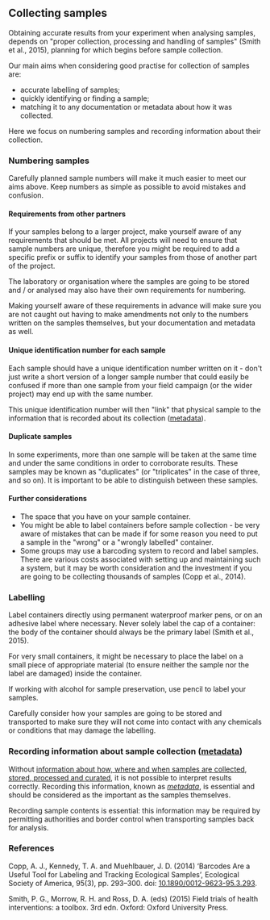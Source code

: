 
## Collecting samples

Obtaining accurate results from your experiment when analysing samples, depends on "proper collection, processing and handling of samples" (Smith et al., 2015), planning for which begins before sample collection. 

Our main aims when considering good practise for collection of samples are: 
* accurate labelling of samples;
* quickly identifying or finding a sample;
* matching it to any documentation or metadata about how it was collected.

Here we focus on numbering samples and recording information about their collection.

### Numbering samples

Carefully planned sample numbers will make it much easier to meet our aims above. Keep numbers as simple as possible to avoid mistakes and confusion.

#### Requirements from other partners
 
If your samples belong to a larger project, make yourself aware of any requirements that should be met. All projects will need to ensure that sample numbers are unique, therefore you might be required to add a specific prefix or suffix to identify your samples from those of another part of the project.

The laboratory or organisation where the samples are going to be stored and / or analysed may also have their own requirements for numbering. 

Making yourself aware of these requirements in advance will make sure you are not caught out having to make amendments not only to the numbers written on the samples themselves, but your documentation and metadata as well. 

#### Unique identification number for each sample

Each sample should have a unique identification number written on it - don't just write a short version of a longer sample number that could easily be confused if more than one sample from your field campaign (or the wider project) may end up with the same number.

This unique identification number will then "link" that physical sample to the information that is recorded about its collection ([metadata](#recording-information-about-sample-collection-metadata)).

#### Duplicate samples

In some experiments, more than one sample will be taken at the same time and under the same conditions in order to corroborate results. These samples may be known as "duplicates" (or "triplicates" in the case of three, and so on). It is important to be able to distinguish between these samples.

#### Further considerations

* The space that you have on your sample container.
* You might be able to label containers before sample collection - be very aware of mistakes that can be made if for some reason you need to put a sample in the "wrong" or a "wrongly labelled" container.
* Some groups may use a barcoding system to record and label samples. There are various costs associated with setting up and maintaining such a system, but it may be worth consideration and the investment if you are going to be collecting thousands of samples (Copp et al., 2014).  

### Labelling

Label containers directly using permanent waterproof marker pens, or on an adhesive label where necessary. Never solely label the cap of a container: the body of the container should always be the primary label (Smith et al., 2015).

For very small containers, it might be necessary to place the label on a small piece of appropriate material (to ensure neither the sample nor the label are damaged) inside the container.

If working with alcohol for sample preservation, use pencil to label your samples. 

Carefully consider how your samples are going to be stored and transported to make sure they will not come into contact with any chemicals or conditions that may damage the labelling.

### Recording information about sample collection ([metadata](#metadata))

Without [information about how, where and when samples are collected, stored, processed and curated](#metadata), it is not possible to interpret results correctly. Recording this information, known as [*metadata*](#metadata), is essential and should be considered as the important as the samples themselves.

Recording sample contents is essential: this information may be required by permitting authorities and border control when transporting samples back for analysis.

### References

Copp, A. J., Kennedy, T. A. and Muehlbauer, J. D. (2014) ‘Barcodes Are a Useful Tool for Labeling and Tracking Ecological Samples’, Ecological Society of America, 95(3), pp. 293–300. doi: [10.1890/0012-9623-95.3.293](https://doi.org/10.1890/0012-9623-95.3.293).

Smith, P. G., Morrow, R. H. and Ross, D. A. (eds) (2015) Field trials of health interventions: a toolbox. 3rd edn. Oxford: Oxford University Press.

